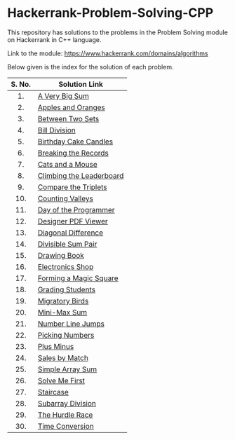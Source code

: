 # Hackerrank-Problem-Solving-CPP
This repository has solutions to the problems in the Problem Solving module on Hackerrank in C++ language.

Link to the module: https://www.hackerrank.com/domains/algorithms

Below given is the index for the solution of each problem.

| S. No.  | Solution Link |
|:---------------:|---------------|
|1.| [A Very Big Sum](https://github.com/niharika1102/Hackerrank-Problem-Solving-CPP/blob/main/A%20Very%20Big%20Sum.cpp)  |
|2.| [Apples and Oranges](https://github.com/niharika1102/Hackerrank-Problem-Solving-CPP/blob/main/Apple%20and%20Orange.cpp)  |
|3.| [Between Two Sets](https://github.com/niharika1102/Hackerrank-Problem-Solving-CPP/blob/main/Between%20Two%20Sets.cpp)|
|4.|[Bill Division](https://github.com/niharika1102/Hackerrank-Problem-Solving-CPP/blob/main/Bill%20Division.cpp)|
|5.| [Birthday Cake Candles](https://github.com/niharika1102/Hackerrank-Problem-Solving-CPP/blob/main/Birthday%20Cake%20Candles.cpp)|
|6.|[Breaking the Records](https://github.com/niharika1102/Hackerrank-Problem-Solving-CPP/blob/main/Breaking%20the%20Records.cpp)|
|7.|[Cats and a Mouse](https://github.com/niharika1102/Hackerrank-Problem-Solving-CPP/blob/main/Cats%20and%20a%20Mouse.cpp)|
|8.|[Climbing the Leaderboard](https://github.com/niharika1102/Hackerrank-Problem-Solving-CPP/blob/main/Climbing%20the%20Leaderboard.cpp)|
|9.|[Compare the Triplets](https://github.com/niharika1102/Hackerrank-Problem-Solving-CPP/blob/main/Compare%20the%20Triplets.cpp)|
|10.|[Counting Valleys](https://github.com/niharika1102/Hackerrank-Problem-Solving-CPP/blob/main/Counting%20Valleys.cpp)|
|11.|[Day of the Programmer](https://github.com/niharika1102/Hackerrank-Problem-Solving-CPP/blob/main/Day%20of%20the%20Programmer.cpp)|
|12.|[Designer PDF Viewer](https://github.com/niharika1102/Hackerrank-Problem-Solving-CPP/blob/main/Designer%20PDF%20Viewer.cpp)|
|13.|[Diagonal Difference](https://github.com/niharika1102/Hackerrank-Problem-Solving-CPP/blob/main/Diagonal%20Difference.cpp)|
|14.|[Divisible Sum Pair](https://github.com/niharika1102/Hackerrank-Problem-Solving-CPP/blob/main/Divisible%20Sum%20Pair.cpp)|
|15.|[Drawing Book](https://github.com/niharika1102/Hackerrank-Problem-Solving-CPP/blob/main/Drawing%20Book.cpp)|
|16.|[Electronics Shop](https://github.com/niharika1102/Hackerrank-Problem-Solving-CPP/blob/main/Electronics%20Shop.cpp)|
|17.|[Forming a Magic Square](https://github.com/niharika1102/Hackerrank-Problem-Solving-CPP/blob/main/Forming%20a%20Magic%20Square.cpp)|
|18.|[Grading Students](https://github.com/niharika1102/Hackerrank-Problem-Solving-CPP/blob/main/Grading%20Students.cpp)|
|19.|[Migratory Birds](https://github.com/niharika1102/Hackerrank-Problem-Solving-CPP/blob/main/Migratory%20Birds.cpp)|
|20.|[Mini-Max Sum](https://github.com/niharika1102/Hackerrank-Problem-Solving-CPP/blob/main/Mini-Max%20Sum.cpp)|
|21.|[Number Line Jumps](https://github.com/niharika1102/Hackerrank-Problem-Solving-CPP/blob/main/Number%20Line%20Jumps.cpp)|
|22.|[Picking Numbers](https://github.com/niharika1102/Hackerrank-Problem-Solving-CPP/blob/main/Picking%20Numbers.cpp)|
|23.|[Plus Minus](https://github.com/niharika1102/Hackerrank-Problem-Solving-CPP/blob/main/Plus%20Minus.cpp)|
|24.|[Sales by Match](https://github.com/niharika1102/Hackerrank-Problem-Solving-CPP/blob/main/Sales%20By%20Match.cpp)|
|25.|[Simple Array Sum](https://github.com/niharika1102/Hackerrank-Problem-Solving-CPP/blob/main/Simple%20Array%20Sum.cpp)|
|26.|[Solve Me First](https://github.com/niharika1102/Hackerrank-Problem-Solving-CPP/blob/main/Solve%20Me%20First.cpp)|
|27.|[Staircase](https://github.com/niharika1102/Hackerrank-Problem-Solving-CPP/blob/main/Staircase.cpp)|
|28.|[Subarray Division](https://github.com/niharika1102/Hackerrank-Problem-Solving-CPP/blob/main/Subarray%20Division.cpp)|
|29.|[The Hurdle Race](https://github.com/niharika1102/Hackerrank-Problem-Solving-CPP/blob/main/The%20Hurdle%20Race.cpp)|
|30.|[Time Conversion](https://github.com/niharika1102/Hackerrank-Problem-Solving-CPP/blob/main/Time%20Conversion.cpp)|
